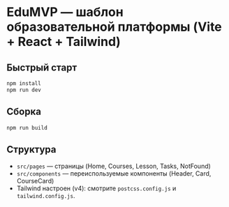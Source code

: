 # EduMVP — шаблон образовательной платформы (Vite + React + Tailwind)

## Быстрый старт
```bash
npm install
npm run dev
```

## Сборка
```bash
npm run build
```

## Структура
- `src/pages` — страницы (Home, Courses, Lesson, Tasks, NotFound)
- `src/components` — переиспользуемые компоненты (Header, Card, CourseCard)
- Tailwind настроен (v4): смотрите `postcss.config.js` и `tailwind.config.js`.
